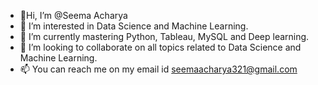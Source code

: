 - 👋Hi, I’m @Seema Acharya
- 🔭 I’m interested in Data Science and Machine Learning.
- 🌱 I’m currently mastering Python, Tableau, MySQL and Deep learning.
- 👯 I’m looking to collaborate on all topics related to Data Science and Machine Learning.
- 📫 You can reach me on my email id seemaacharya321@gmail.com

